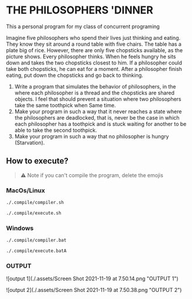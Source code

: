 # THE PHILOSOPHERS 'DINNER

This a personal program for my class of concurrent programing 

Imagine five philosophers who spend their lives just thinking and eating. They know
they sit around a round table with five chairs. The table has a plate
big of rice. However, there are only five chopsticks available,
as the picture shows. Every philosopher thinks. When he feels hungry
he sits down and takes the two chopsticks closest to him. If a philosopher could
take both chopsticks, he can eat for a moment. After a philosopher
finish eating, put down the chopsticks and go back to thinking.

1. Write a program that simulates the behavior of philosophers, in the
where each philosopher is a thread and the chopsticks are shared objects. I feel that
should prevent a situation where two philosophers take the same toothpick when
Same time.
2. Make your program in such a way that it never reaches a state where the
philosophers are deadlocked, that is, never be the case
in which each philosopher has a toothpick and is stuck waiting for another to
be able to take the second toothpick.
3. Make your program in such a way that no philosopher is hungry
(Starvation).

## How to execute?

> ⚠️  Note if you can't compile the program, delete the emojis

### MacOs/Linux 

```bash 
./.compile/compiler.sh
```

```bash 
./.compile/execute.sh
```

### Windows

```bash 
./.compile/compiler.bat
```

```bash 
./.compile/execute.batA
```
### OUTPUT 

![output 1](./.assets/Screen Shot 2021-11-19 at 7.50.14.png "OUTPUT 1")

![output 2](./.assets/Screen Shot 2021-11-19 at 7.50.38.png "OUTPUT 2")
